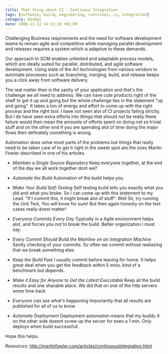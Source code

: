 ```yaml
---
title: That thing about CI - Continous Integration
tags: [software, build, engineering, continous, ci, integration]
category: DevOps
date: 2008-11-12 14:11:18 +01:00
---
```




Challenging Business requirements and the need for software development teams to remain agile and competitive while managing parallel development and releases requires a system which is adaptive to these demands.

Our approach to SCM enables unlimited and adaptable process models, which are ideally suited for parallel, distributed, and agile software development. Using state of the Art technologies from various vendors to automate processes such as branching, merging, build, and release keeps you a click away from software delivery.

The real matter then is the sanity of your application and that's the challenge we all need to address. We can have cute products right of the shelf to get it up and going but the whole challenge lies in the statement "up and going". It takes a ton of energy and effort to come up with the right process and the right tool. I have not seen alot of CI projects failing strictly. But I do have seen extra efforts into things that should not be really there. failure would then mean the amounts of efforts spent on doing not so trivial stuff and on the other end if you are spending alot of time doing the major flows then definately something is wrong.

Automation does solve most parts of the problems but things that really need to be taken care of to get it right in the sweet spot are the ones Martin Fowler described in one of his articles.

* *Maintain a Single Source Repository*
Keep everyone together, at the end of the day we all work together dont we?

* *Automate the Build*
Automation of the build helps you.

* *Make Your Build Self-Testing*
Self testing build tells you exactly what you did and what you broke. So I can come up with this statement to my Lead. "If I commit this, it might break alot of stuff". Well Sir, try running the Unit Test, You will know for sure! But then again honesty on the test cases really doest matter!

* *Everyone Commits Every Day*
Typically in a Agile environment helps alot, and forces you not to break the build. Better organization I must say.

* *Every Commit Should Build the Mainline on an Integration Machine*
Sanity checking of your commits. So often we commit without realiazing that we break something else.

* *Keep the Build Fast*
I usually commit before leaving for home. It helps great deal when you get the feedback within 5 mins. kind of a benchmark but depends.

* *Make it Easy for Anyone to Get the Latest Executable*
Keep all the build results and one sharable place. We did that on one of the http servers some time back

* *Everyone can see what's happening*
Importantly that all results are published for all of us to know.

* *Automate Deployment*
Deployment automation means that my buddy X on the other side doesnt screw up the server for even a 1 min. Only deploys when build successfull.

Hope this helps.

*Resources:*
http://martinfowler.com/articles/continuousIntegration.html
